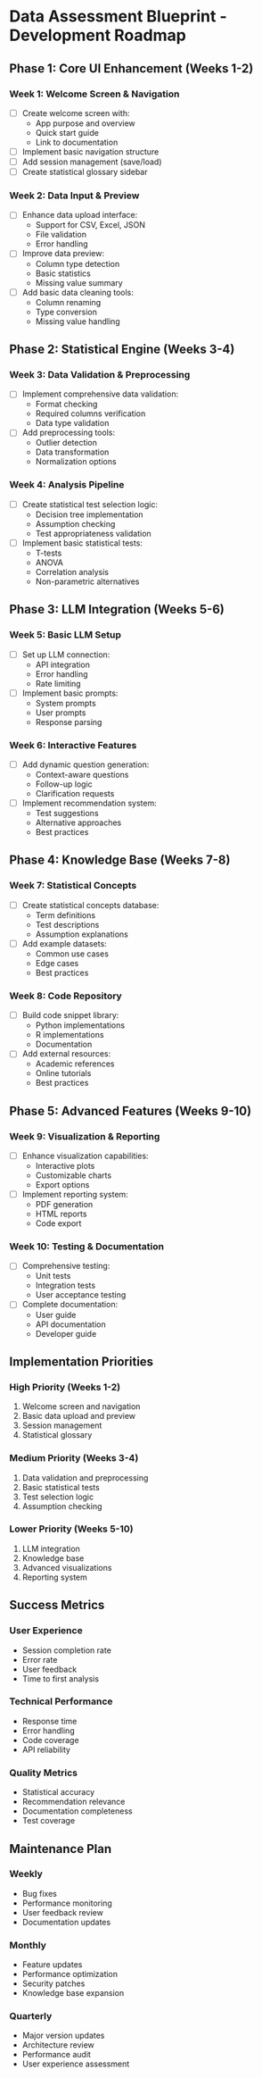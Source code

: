 # Data Assessment Blueprint - Development Roadmap

## Phase 1: Core UI Enhancement (Weeks 1-2)

### Week 1: Welcome Screen & Navigation
- [ ] Create welcome screen with:
  - App purpose and overview
  - Quick start guide
  - Link to documentation
- [ ] Implement basic navigation structure
- [ ] Add session management (save/load)
- [ ] Create statistical glossary sidebar

### Week 2: Data Input & Preview
- [ ] Enhance data upload interface:
  - Support for CSV, Excel, JSON
  - File validation
  - Error handling
- [ ] Improve data preview:
  - Column type detection
  - Basic statistics
  - Missing value summary
- [ ] Add basic data cleaning tools:
  - Column renaming
  - Type conversion
  - Missing value handling

## Phase 2: Statistical Engine (Weeks 3-4)

### Week 3: Data Validation & Preprocessing
- [ ] Implement comprehensive data validation:
  - Format checking
  - Required columns verification
  - Data type validation
- [ ] Add preprocessing tools:
  - Outlier detection
  - Data transformation
  - Normalization options

### Week 4: Analysis Pipeline
- [ ] Create statistical test selection logic:
  - Decision tree implementation
  - Assumption checking
  - Test appropriateness validation
- [ ] Implement basic statistical tests:
  - T-tests
  - ANOVA
  - Correlation analysis
  - Non-parametric alternatives

## Phase 3: LLM Integration (Weeks 5-6)

### Week 5: Basic LLM Setup
- [ ] Set up LLM connection:
  - API integration
  - Error handling
  - Rate limiting
- [ ] Implement basic prompts:
  - System prompts
  - User prompts
  - Response parsing

### Week 6: Interactive Features
- [ ] Add dynamic question generation:
  - Context-aware questions
  - Follow-up logic
  - Clarification requests
- [ ] Implement recommendation system:
  - Test suggestions
  - Alternative approaches
  - Best practices

## Phase 4: Knowledge Base (Weeks 7-8)

### Week 7: Statistical Concepts
- [ ] Create statistical concepts database:
  - Term definitions
  - Test descriptions
  - Assumption explanations
- [ ] Add example datasets:
  - Common use cases
  - Edge cases
  - Best practices

### Week 8: Code Repository
- [ ] Build code snippet library:
  - Python implementations
  - R implementations
  - Documentation
- [ ] Add external resources:
  - Academic references
  - Online tutorials
  - Best practices

## Phase 5: Advanced Features (Weeks 9-10)

### Week 9: Visualization & Reporting
- [ ] Enhance visualization capabilities:
  - Interactive plots
  - Customizable charts
  - Export options
- [ ] Implement reporting system:
  - PDF generation
  - HTML reports
  - Code export

### Week 10: Testing & Documentation
- [ ] Comprehensive testing:
  - Unit tests
  - Integration tests
  - User acceptance testing
- [ ] Complete documentation:
  - User guide
  - API documentation
  - Developer guide

## Implementation Priorities

### High Priority (Weeks 1-2)
1. Welcome screen and navigation
2. Basic data upload and preview
3. Session management
4. Statistical glossary

### Medium Priority (Weeks 3-4)
1. Data validation and preprocessing
2. Basic statistical tests
3. Test selection logic
4. Assumption checking

### Lower Priority (Weeks 5-10)
1. LLM integration
2. Knowledge base
3. Advanced visualizations
4. Reporting system

## Success Metrics

### User Experience
- Session completion rate
- Error rate
- User feedback
- Time to first analysis

### Technical Performance
- Response time
- Error handling
- Code coverage
- API reliability

### Quality Metrics
- Statistical accuracy
- Recommendation relevance
- Documentation completeness
- Test coverage

## Maintenance Plan

### Weekly
- Bug fixes
- Performance monitoring
- User feedback review
- Documentation updates

### Monthly
- Feature updates
- Performance optimization
- Security patches
- Knowledge base expansion

### Quarterly
- Major version updates
- Architecture review
- Performance audit
- User experience assessment 
